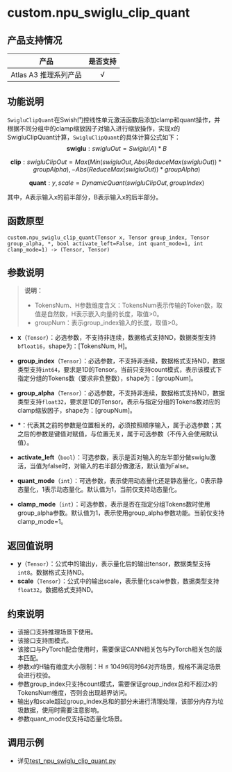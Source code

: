 # custom.npu\_swiglu\_clip\_quant<a name="ZH-CN_TOPIC_0000001979260729"></a>

## 产品支持情况 <a name="zh-cn_topic_0000001832267082_section14441124184110"></a>
| 产品                                                         | 是否支持 |
| ------------------------------------------------------------ | :------: |
|<term>Atlas A3 推理系列产品</term>   | √  |

## 功能说明<a name="zh-cn_topic_0000001832267082_section14441124184110"></a>

`SwigluClipQuant`在Swish门控线性单元激活函数后添加clamp和quant操作，并根据不同分组中的clamp缩放因子对输入进行缩放操作，实现x的SwigluClipQuant计算，`SwigluClipQuant`的具体计算公式如下：
$$
\textbf{swiglu}: swigluOut = Swiglu(A)*B
$$

$$
\textbf{clip}: swigluClipOut = Max(Min(swigluOut, Abs(ReduceMax(swigluOut)) * groupAlpha), -Abs(ReduceMax(swigluOut)) * groupAlpha)
$$

$$
\textbf{quant}: y, scale = DynamicQuant(swigluClipOut, groupIndex)
$$

其中，A表示输入x的前半部分，B表示输入x的后半部分。

## 函数原型<a name="zh-cn_topic_0000001832267082_section45077510411"></a>

```
custom.npu_swiglu_clip_quant(Tensor x, Tensor group_index, Tensor group_alpha, *, bool activate_left=False, int quant_mode=1, int clamp_mode=1) -> (Tensor, Tensor)
```

## 参数说明<a name="zh-cn_topic_0000001832267082_section112637109429"></a>

>**说明：**<br> 
>
>- TokensNum、H参数维度含义：TokensNum表示传输的Token数，取值是自然数，H表示嵌入向量的长度，取值>0。
>- groupNum：表示group_index输入的长度，取值>0。

-   **x**（`Tensor`）：必选参数，不支持非连续，数据格式支持ND，数据类型支持`bfloat16`，shape为：[TokensNum, H]。
    
-   **group_index**（`Tensor`）：必选参数，不支持非连续，数据格式支持ND，数据类型支持`int64`，要求是1D的Tensor。当前只支持count模式，表示该模式下指定分组的Tokens数（要求非负整数），shape为：[groupNum]。
    
-   **group_alpha**（`Tensor`）：必选参数，不支持非连续，数据格式支持ND，数据类型支持`float32`，要求是1D的Tensor。表示与指定分组的Tokens数对应的clamp缩放因子，shape为：[groupNum]。
    
- <strong>*</strong>：代表其之前的参数是位置相关的，必须按照顺序输入，属于必选参数；其之后的参数是键值对赋值，与位置无关，属于可选参数（不传入会使用默认值）。

-   **activate\_left**（`bool`）：可选参数，表示是否对输入的左半部分做swiglu激活，当值为false时，对输入的右半部分做激活，默认值为False。

-   **quant\_mode**（`int`）：可选参数，表示使用动态量化还是静态量化，0表示静态量化，1表示动态量化。默认值为1，当前仅支持动态量化。

-   **clamp\_mode**（`int`）：可选参数，表示是否在指定分组Tokens数时使用group_alpha参数。默认值为1，表示使用group_alpha参数功能。当前仅支持clamp_mode=1。

## 返回值说明<a name="zh-cn_topic_0000001832267082_section22231435517"></a>

-   **y**（`Tensor`）：公式中的输出y，表示量化后的输出tensor，数据类型支持`int8`。数据格式支持ND。
-   **scale**（`Tensor`）：公式中的输出scale，表示量化scale参数，数据类型支持`float32`。数据格式支持ND。

## 约束说明<a name="zh-cn_topic_0000001832267082_section12345537164214"></a>

-   该接口支持推理场景下使用。
-   该接口支持图模式。
-   该接口与PyTorch配合使用时，需要保证CANN相关包与PyTorch相关包的版本匹配。
-   参数x的H轴有维度大小限制：H ≤ 10496同时64对齐场景，规格不满足场景会进行校验。
-   参数group_index只支持count模式，需要保证group_index总和不超过x的TokensNum维度，否则会出现越界访问。
-   输出y和scale超过group_index总和的部分未进行清理处理，该部分内存为垃圾数据，使用时需要注意影响。
-   参数quant_mode仅支持动态量化场景。

## 调用示例<a name="zh-cn_topic_0000001832267082_section14459801435"></a>

-   详见[test_npu_swiglu_clip_quant.py](../examples/test_npu_swiglu_clip_quant.py)